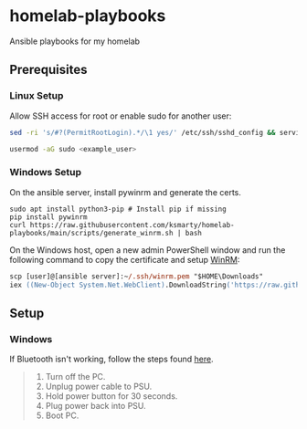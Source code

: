 # homelab-playbooks
Ansible playbooks for my homelab

## Prerequisites

### Linux Setup

Allow SSH access for root or enable sudo for another user:
```sh
sed -ri 's/#?(PermitRootLogin).*/\1 yes/' /etc/ssh/sshd_config && service ssh restart
```

```sh
usermod -aG sudo <example_user>
```


### Windows Setup

On the ansible server, install pywinrm and generate the certs.
```shell
sudo apt install python3-pip # Install pip if missing
pip install pywinrm
curl https://raw.githubusercontent.com/ksmarty/homelab-playbooks/main/scripts/generate_winrm.sh | bash
```

On the Windows host, open a new admin PowerShell window and run the following command to copy the certificate and setup [WinRM](https://docs.microsoft.com/en-us/windows/win32/winrm/portal):
```ps
scp [user]@[ansible server]:~/.ssh/winrm.pem "$HOME\Downloads"
iex ((New-Object System.Net.WebClient).DownloadString('https://raw.githubusercontent.com/ksmarty/homelab-playbooks/main/scripts/setup_certs.ps1'))
```

## Setup

### Windows

If Bluetooth isn't working, follow the steps found [here](https://www.reddit.com/r/ASUS/comments/he7ci7/comment/g1przej/?utm_source=share&utm_medium=web2x&context=3).

> 1. Turn off the PC.
> 2. Unplug power cable to PSU.
> 3. Hold power button for 30 seconds.
> 4. Plug power back into PSU.
> 5. Boot PC.
